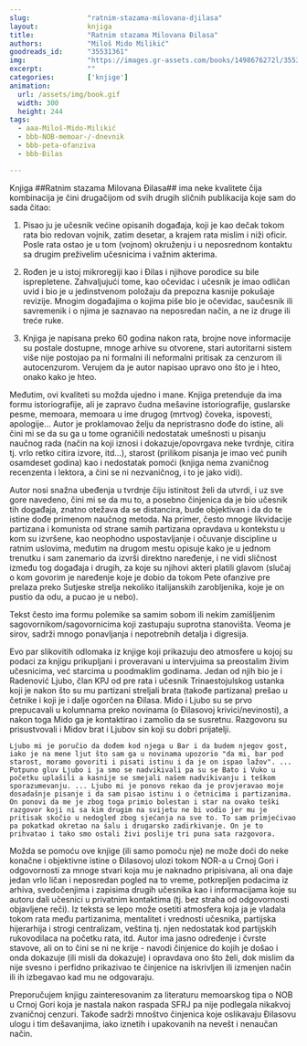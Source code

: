```yaml
---
slug:              "ratnim-stazama-milovana-djilasa"
layout:            knjiga
title:             "Ratnim stazama Milovana Đilasa"
authors:           "Miloš Mido Milikić"
goodreads_id:      "35531361"
img:               "https://images.gr-assets.com/books/1498676272l/35531361.jpg"
excerpt:           ""
categories:        ['knjige']
animation:
  url: /assets/img/book.gif
  width: 300
  height: 244
tags:
  - aaa-Miloš-Mido-Milikić
  - bbb-NOB-memoar-/-dnevnik
  - bbb-peta-ofanziva
  - bbb-Đilas

---
```


Knjiga ##Ratnim stazama Milovana Đilasa## ima neke kvalitete čija kombinacija je čini drugačijom od svih drugih sličnih 
publikacija koje sam do sada čitao:

1) Pisao ju je učesnik većine opisanih događaja, koji je kao dečak tokom rata bio redovan vojnik, zatim desetar, a 
krajem rata mislim i niži oficir. Posle rata ostao je u tom (vojnom) okruženju i u neposrednom kontaktu sa drugim 
preživelim učesnicima i važnim akterima.

2) Rođen je u istoj mikroregiji kao i Đilas i njihove porodice su bile isprepletene. Zahvaljujući tome, kao očevidac i 
učesnik je imao odličan uvid i bio je u jedinstvenom položaju da prepozna kasnije pokušaje revizije. Mnogim događajima o 
kojima piše bio je očevidac, saučesnik ili savremenik i o njima je saznavao na neposredan način, a ne iz druge ili treće 
ruke.

3) Knjiga je napisana preko 60 godina nakon rata, brojne nove informacije su postale dostupne, mnoge arhive su otvorene, 
stari autoritarni sistem više nije postojao pa ni formalni ili neformalni pritisak za cenzurom ili autocenzurom. 
Verujem da je autor napisao upravo ono što je i hteo, onako kako je hteo.

Međutim, ovi kvaliteti su možda ujedno i mane. Knjiga pretenduje da ima formu istoriografije, ali je zapravo čudna 
mešavine istoriografije, guslarske pesme, memoara, memoara u ime drugog (mrtvog) čoveka, ispovesti, apologije... Autor 
je proklamovao želju da nepristrasno dođe do istine, ali čini mi se da su ga u tome ograničili nedostatak umešnosti u 
pisanju naučnog rada (način na koji iznosi i dokazuje/opovrgava neke tvrdnje, citira tj. vrlo retko citira izvore, 
itd...), starost (prilikom pisanja je imao već punih osamdeset godina) kao i nedostatak pomoći (knjiga nema zvaničnog 
recenzenta i lektora, a čini se ni nezvaničnog, i to je jako vidi).

Autor nosi snažna ubeđenja u tvrdnje čiju istinitost želi da utvrdi, i uz sve gore navedeno, čini mi se da mu to, a 
posebno činjenica da je bio učesnik tih događaja, znatno otežava da se distancira, bude objektivan i da do te istine 
dođe primenom naučnog metoda. Na primer, često mnoge likvidacije partizana i komunista od strane samih partizana 
opravdava u kontekstu u kom su izvršene, kao neophodno uspostavljanje i očuvanje discipline u ratnim uslovima, međutim 
na drugom mestu opisuje kako je u jednom trenutku i sam zanemario da izvrši direktno naređenje, i ne vidi sličnost 
između tog događaja i drugih, za koje su njihovi akteri platili glavom (slučaj o kom govorim je naređenje koje je dobio 
da tokom Pete ofanzive pre prelaza preko Sutjeske strelja nekoliko italijanskih zarobljenika, koje je on pustio da odu, 
a pucao je u nebo).

Tekst često ima formu polemike sa samim sobom ili nekim zamišljenim sagovornikom/sagovornicima koji zastupaju suprotna 
stanovišta. Veoma je sirov, sadrži mnogo ponavljanja i nepotrebnih detalja i digresija.

Evo par slikovitih odlomaka iz knjige koji prikazuju deo atmosfere u kojoj su podaci za knjigu prikupljani i proveravani 
u intervjuima sa preostalim živim učesnicima, već starcima u poodmaklim godinama. Jedan od njih bio je i Radenović 
Ljubo, član KPJ od pre rata i učesnik Trinaestojulskog ustanka koji je nakon što su mu partizani streljali brata (takođe 
partizana) prešao u četnike i koji je i dalje ogorčen na Đilasa. Mido i Ljubo su se prvo prepucavali u kolumnama preko 
novinama (o Đilasovoj krivici/nevinosti), a nakon toga Mido ga je kontaktirao i zamolio da se susretnu. Razgovoru su 
prisustvovali i Midov brat i Ljubov sin koji su dobri prijatelji.

    Ljubo mi je poručio da dođem kod njega u Bar i da budem njegov gost, iako je na mene ljut što sam ga u novinama upozorio "da mi, bar pod starost, moramo govoriti i pisati istinu i da je on ispao lažov". ... Potpuno gluv Ljubo i ja smo se nadvikivali pa su se Bato i Vuko u početku uplašili a kasnije se smejali našem nadvikivanju i teškom sporazumevanju. ... Ljubo mi je ponovo rekao da je provjeravao moje dosadašnje pisanje i da sam pisao istinu i o četnicima i partizanima. On ponovi da me je zbog toga primio bolestan i star na ovako teški razgovor koji ni sa kim drugim na svijetu ne bi vodio jer mu je pritisak skočio u nedogled zbog sjećanja na sve to. To sam primjećivao pa pokatkad okretao na šalu i drugarsko zadirkivanje. On je to prihvatao i tako smo ostali živi poslije tri puna sata razgovora.



Možda se pomoću ove knjige (ili samo pomoću nje) ne može doći do neke konačne i objektivne istine o Đilasovoj ulozi 
tokom NOR-a u Crnoj Gori i odgovornosti za mnoge stvari koja mu je naknadno pripisivana, ali ona daje jedan vrlo ličan 
i neposredan pogled na to vreme, potkrepljen podacima iz arhiva, svedočenjima i zapisima drugih učesnika kao i 
informacijama koje su autoru dali učesnici u privatnim kontaktima (tj. bez straha od odgovornosti objavljene reči). Iz 
teksta se lepo može osetiti atmosfera koja ja je vladala tokom rata među partizanima, mentalitet i vrednosti učesnika, 
partijska hijerarhija i strogi centralizam, veština tj. njen nedostatak kod partijskih rukovodilaca na početku rata, 
itd. Autor ima jasno određenje i čvrste stavove, ali on to čini se ni ne krije - navodi činjenice do kojih je došao i 
onda dokazuje (ili misli da dokazuje) i opravdava ono što želi, dok mislim da nije svesno i perfidno prikazivao te 
činjenice na iskrivljen ili izmenjen način ili ih izbegavao kad mu ne odgovaraju.


Preporučujem knjigu zainteresovanim za literaturu memoarskog tipa o NOB u Crnoj Gori koja je nastala nakon raspada SFRJ 
pa nije podlegala nikakvoj zvaničnoj cenzuri. Takođe sadrži mnoštvo činjenica koje oslikavaju Đilasovu ulogu i tim 
dešavanjima, iako iznetih i upakovanih na nevešt i nenaučan način.